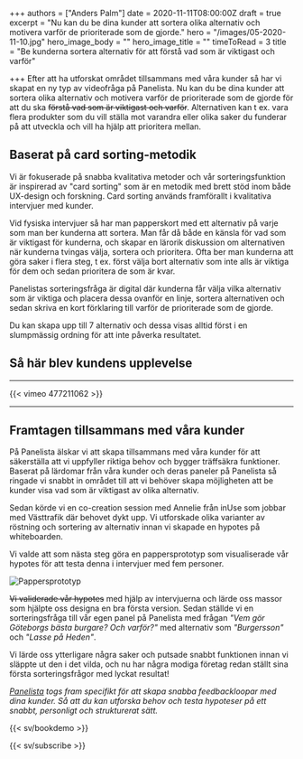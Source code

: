 +++
authors = ["Anders Palm"]
date = 2020-11-11T08:00:00Z
draft = true
excerpt = "Nu kan du be dina kunder att sortera olika alternativ och motivera varför de prioriterade som de gjorde."
hero = "/images/05-2020-11-10.jpg"
hero_image_body = ""
hero_image_title = ""
timeToRead = 3
title = "Be kunderna sortera alternativ för att förstå vad som är viktigast och varför"

+++
Efter att ha utforskat området tillsammans med våra kunder så har vi skapat en ny typ av videofråga på Panelista. Nu kan du be dina kunder att sortera olika alternativ och motivera varför de prioriterade som de gjorde för att du ska ~~förstå vad som är viktigast och varför~~. Alternativen kan t ex. vara flera produkter som du vill ställa mot varandra eller olika saker du funderar på att utveckla och vill ha hjälp att prioritera mellan.

## Baserat på card sorting-metodik

Vi är fokuserade på snabba kvalitativa metoder och vår sorteringsfunktion är inspirerad av "card sorting" som är en metodik med brett stöd inom både UX-design och forskning. Card sorting används framförallt i kvalitativa intervjuer med kunder.

Vid fysiska intervjuer så har man papperskort med ett alternativ på varje som man ber kunderna att sortera. Man får då både en känsla för vad som är viktigast för kunderna, och skapar en lärorik diskussion om alternativen när kunderna tvingas välja, sortera och prioritera. Ofta ber man kunderna att göra saker i flera steg, t ex. först välja bort alternativ som inte alls är viktiga för dem och sedan prioritera de som är kvar.

Panelistas sorteringsfråga är digital där kunderna får välja vilka alternativ som är viktiga och placera dessa ovanför en linje, sortera alternativen och sedan skriva en kort förklaring till varför de prioriterade som de gjorde.

Du kan skapa upp till 7 alternativ och dessa visas alltid först i en slumpmässig ordning för att inte påverka resultatet.

## Så här blev kundens upplevelse

***

{{< vimeo 477211062 >}}

***

## Framtagen tillsammans med våra kunder

På Panelista älskar vi att skapa tillsammans med våra kunder för att säkerställa att vi uppfyller riktiga behov och bygger träffsäkra funktioner. Baserat på lärdomar från våra kunder och deras paneler på Panelista så ringade vi snabbt in området till att vi behöver skapa möjligheten att be kunder visa vad som är viktigast av olika alternativ.

Sedan körde vi en co-creation session med Annelie från inUse som jobbar med Västtrafik där behovet dykt upp. Vi utforskade olika varianter av röstning och sortering av alternativ innan vi skapade en hypotes på whiteboarden.

Vi valde att som nästa steg göra en pappersprototyp som visualiserade vår hypotes för att testa denna i intervjuer med fem personer.

<div class="Image__medium"> <img src="/images/prototype-image-2020-11-10.jpg" alt="Pappersprototyp" /> </div>

~~Vi validerade vår hypotes~~ med hjälp av intervjuerna och lärde oss massor som hjälpte oss designa en bra första version. Sedan ställde vi en sorteringsfråga till vår egen panel på Panelista med frågan _"Vem gör Göteborgs bästa burgare? Och varför?"_ med alternativ som _"Burgersson"_ och _"Lasse på Heden"_.

Vi lärde oss ytterligare några saker och putsade snabbt funktionen innan vi släppte ut den i det vilda, och nu har några modiga företag redan ställt sina första sorteringsfrågor med lyckat resultat!

[_Panelista_](https://panelista.com "Panelista") _togs fram specifikt för att skapa snabba feedbackloopar med dina kunder. Så att du kan utforska behov och testa hypoteser på ett snabbt, personligt och strukturerat sätt._

{{< sv/bookdemo >}}

{{< sv/subscribe >}}